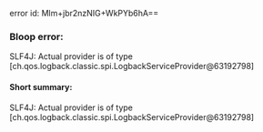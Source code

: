error id: Mlm+jbr2nzNIG+WkPYb6hA==
### Bloop error:

SLF4J: Actual provider is of type [ch.qos.logback.classic.spi.LogbackServiceProvider@63192798]
#### Short summary: 

SLF4J: Actual provider is of type [ch.qos.logback.classic.spi.LogbackServiceProvider@63192798]